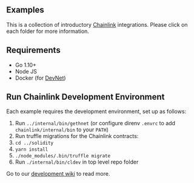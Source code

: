 ## Examples

This is a collection of introductory [Chainlink](https://github.com/smartcontractkit/chainlink) integrations.
Please click on each folder for more information.

## Requirements

- Go 1.10+
- Node JS
- Docker (for [DevNet](https://github.com/smartcontractkit/devnet))

## Run Chainlink Development Environment

Each example requires the development environment, set up as follows:

1. Run `../internal/bin/gethnet` (or configure direnv `.envrc` to add `chainlink/internal/bin` to your `PATH`)
2. Run truffle migrations for the Chainlink contracts:
  1. `cd ../solidity`
  2. `yarn install`
  3. `./node_modules/.bin/truffle migrate`
3. Run `./internal/bin/cldev` in top level repo folder

Go to our [development wiki](https://github.com/smartcontractkit/chainlink/wiki/Development-Tips) to read more.
